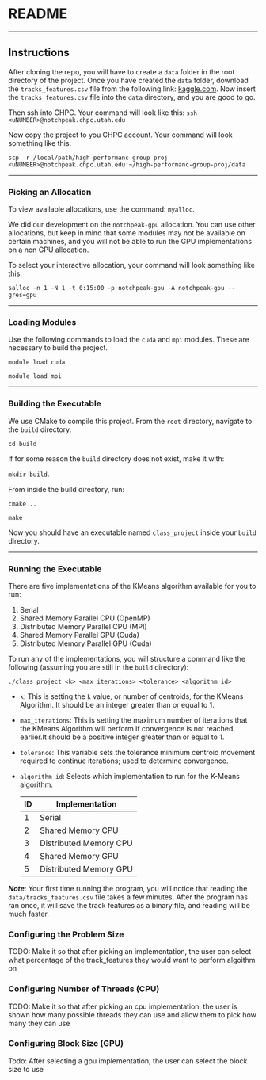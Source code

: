 # README

---

## Instructions

After cloning the repo, you will have to create a `data` folder in the root directory of the project. 
Once you have created the `data` folder, download the `tracks_features.csv` file from the following link: 
[kaggle.com](https://www.kaggle.com/datasets/rodolfofigueroa/spotify-12m-songs?resource=download). 
Now insert the `tracks_features.csv` file into the `data` directory, and you are good to go.

Then ssh into CHPC. Your command will look like this: `ssh <uNUMBER>@notchpeak.chpc.utah.edu`

Now copy the project to you CHPC account. Your command will look something like this: 

`scp -r /local/path/high-performanc-group-proj <uNUMBER>@notchpeak.chpc.utah.edu:~/high-performanc-group-proj/data`

--- 

### Picking an Allocation

To view available allocations, use the command: `myalloc`.

We did our development on the `notchpeak-gpu` allocation. You can use other allocations, but keep in mind that some modules
may not be available on certain machines, and you will not be able to run the GPU implementations on a non GPU allocation.

To select your interactive allocation, your command will look something like this: 

`salloc -n 1 -N 1 -t 0:15:00 -p notchpeak-gpu -A notchpeak-gpu --gres=gpu`

---

### Loading Modules

Use the following commands to load the `cuda` and `mpi` modules. These are necessary to build the project.

`module load cuda`


`module load mpi`

---

### Building the Executable

We use CMake to compile this project. From the `root` directory, navigate to the `build` directory.

`cd build`

If for some reason the `build` directory does not exist, make it with:

`mkdir build`.

From inside the build directory, run:

`cmake ..`

`make`

Now you should have an executable named `class_project` inside your `build` directory.

--- 

### Running the Executable

There are five implementations of the KMeans algorithm available for you to run: 
1. Serial
2. Shared Memory Parallel CPU (OpenMP)
3. Distributed Memory Parallel CPU (MPI)
4. Shared Memory Parallel GPU (Cuda)
5. Distributed Memory Parallel GPU (Cuda)

To run any of the implementations, you will structure a command like the following 
(assuming you are still in the `build` directory):

`./class_project <k> <max_iterations> <tolerance> <algorithm_id>`

- `k`: This is setting the `k` value, or number of centroids, for the KMeans Algorithm. 
It should be an integer greater than or equal to 1.
- `max_iterations`: This is setting the maximum number of iterations that the KMeans Algorithm 
will perform if convergence is not reached earlier.It should be a positive integer greater than or equal to 1.
- `tolerance`: This variable sets the  tolerance minimum centroid movement required to continue iterations; used to determine convergence.
- `algorithm_id`: Selects which implementation to run for the K-Means algorithm.

    | ID | Implementation         |
    |----|------------------------|
    | 1  | Serial                 |
    | 2  | Shared Memory CPU      |
    | 3  | Distributed Memory CPU |
    | 4  | Shared Memory GPU      |
    | 5  | Distributed Memory GPU |

***Note***: Your first time running the program, you will notice that reading the `data/tracks_features.csv` file takes a few minutes. After the program has ran once, it will save the track features as a binary file, and reading will be much faster.

### Configuring the Problem Size

TODO: Make it so that after picking an implementation, the user can select what percentage of the track_features they would want to perform algoithm on

### Configuring Number of Threads (CPU)

TODO: Make it so that after picking an cpu implementation, the user is shown how many possible threads they can use and allow them to pick how many they can use

### Configuring Block Size (GPU)

Todo: After selecting a gpu implementation, the user can select the block size to use